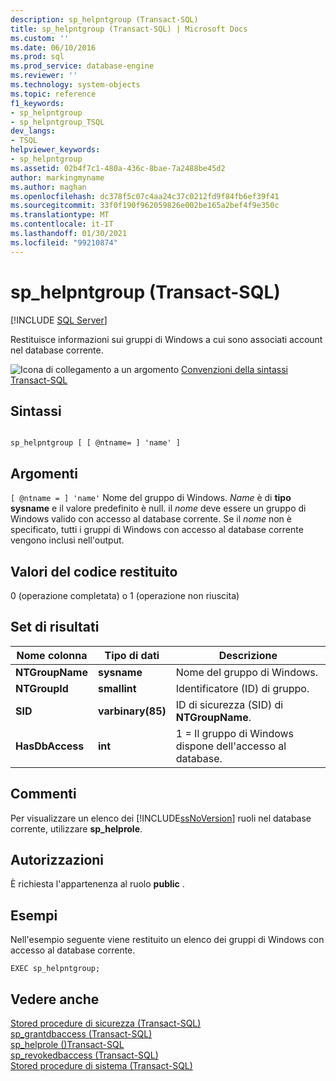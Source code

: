 ```yaml
---
description: sp_helpntgroup (Transact-SQL)
title: sp_helpntgroup (Transact-SQL) | Microsoft Docs
ms.custom: ''
ms.date: 06/10/2016
ms.prod: sql
ms.prod_service: database-engine
ms.reviewer: ''
ms.technology: system-objects
ms.topic: reference
f1_keywords:
- sp_helpntgroup
- sp_helpntgroup_TSQL
dev_langs:
- TSQL
helpviewer_keywords:
- sp_helpntgroup
ms.assetid: 02b4f7c1-480a-436c-8bae-7a2488be45d2
author: markingmyname
ms.author: maghan
ms.openlocfilehash: dc378f5c07c4aa24c37c0212fd9f84fb6ef39f41
ms.sourcegitcommit: 33f0f190f962059826e002be165a2bef4f9e350c
ms.translationtype: MT
ms.contentlocale: it-IT
ms.lasthandoff: 01/30/2021
ms.locfileid: "99210874"
---
```

# <a name="sp_helpntgroup-transact-sql"></a>sp_helpntgroup (Transact-SQL)
[!INCLUDE [SQL Server](../../includes/applies-to-version/sqlserver.md)]

  Restituisce informazioni sui gruppi di Windows a cui sono associati account nel database corrente.  
  
 ![Icona di collegamento a un argomento](../../database-engine/configure-windows/media/topic-link.gif "Icona di collegamento a un argomento") [Convenzioni della sintassi Transact-SQL](../../t-sql/language-elements/transact-sql-syntax-conventions-transact-sql.md)  
  
## <a name="syntax"></a>Sintassi  
  
```  
  
sp_helpntgroup [ [ @ntname= ] 'name' ]   
```  
  
## <a name="arguments"></a>Argomenti  
`[ @ntname = ] 'name'` Nome del gruppo di Windows. *Name* è di **tipo sysname** e il valore predefinito è null. il *nome* deve essere un gruppo di Windows valido con accesso al database corrente. Se il *nome* non è specificato, tutti i gruppi di Windows con accesso al database corrente vengono inclusi nell'output.  
  
## <a name="return-code-values"></a>Valori del codice restituito  
 0 (operazione completata) o 1 (operazione non riuscita)  
  
## <a name="result-sets"></a>Set di risultati  
  
|Nome colonna|Tipo di dati|Descrizione|  
|-----------------|---------------|-----------------|  
|**NTGroupName**|**sysname**|Nome del gruppo di Windows.|  
|**NTGroupId**|**smallint**|Identificatore (ID) di gruppo.|  
|**SID**|**varbinary(85)**|ID di sicurezza (SID) di **NTGroupName**.|  
|**HasDbAccess**|**int**|1 = Il gruppo di Windows dispone dell'accesso al database.|  
  
## <a name="remarks"></a>Commenti  
 Per visualizzare un elenco dei [!INCLUDE[ssNoVersion](../../includes/ssnoversion-md.md)] ruoli nel database corrente, utilizzare **sp_helprole**.  
  
## <a name="permissions"></a>Autorizzazioni  
 È richiesta l'appartenenza al ruolo **public** .  
  
## <a name="examples"></a>Esempi  
 Nell'esempio seguente viene restituito un elenco dei gruppi di Windows con accesso al database corrente.  
  
```  
EXEC sp_helpntgroup;  
```  
  
## <a name="see-also"></a>Vedere anche  
 [Stored procedure di sicurezza &#40;Transact-SQL&#41;](../../relational-databases/system-stored-procedures/security-stored-procedures-transact-sql.md)   
 [sp_grantdbaccess &#40;Transact-SQL&#41;](../../relational-databases/system-stored-procedures/sp-grantdbaccess-transact-sql.md)   
 [sp_helprole &#40;&#41;Transact-SQL ](../../relational-databases/system-stored-procedures/sp-helprole-transact-sql.md)   
 [sp_revokedbaccess &#40;Transact-SQL&#41;](../../relational-databases/system-stored-procedures/sp-revokedbaccess-transact-sql.md)   
 [Stored procedure di sistema &#40;Transact-SQL&#41;](../../relational-databases/system-stored-procedures/system-stored-procedures-transact-sql.md)  
  
  
